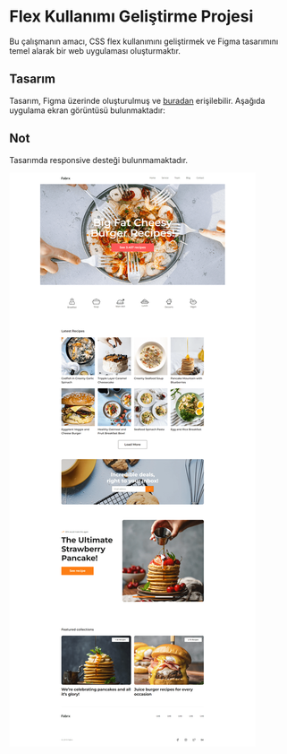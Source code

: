 # Flex Kullanımı Geliştirme Projesi

Bu çalışmanın amacı, CSS flex kullanımını geliştirmek ve Figma tasarımını temel alarak bir web uygulaması oluşturmaktır.

## Tasarım

Tasarım, Figma üzerinde oluşturulmuş ve [buradan](https://www.figma.com/file/1kVoHFmkzc3pH4tQlNARPf/Fabrx-Web-Design-System-(V3)?type=design&node-id=878-101502&mode=design&t=WIp1pH29cE8L4lUN-0) erişilebilir. Aşağıda uygulama ekran görüntüsü bulunmaktadır:

## Not
Tasarımda responsive desteği bulunmamaktadır.

![Uygulama Ekran Görüntüsü](./assets/CssWork.png)